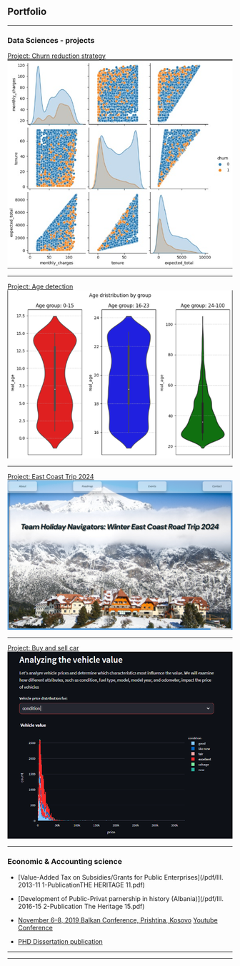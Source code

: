 ## Portfolio

---

### Data Sciences - projects 

[Project: Churn reduction strategy](/sample_page/) <!--[Project 1 Title](/sample_page) -->
<img src="images/Corr_churn.jpg?raw=true"/>

---
[Project: Age detection](/sample_page/)
<img src="images/age_det.png?raw=true"/>

---
[Project: East Coast Trip 2024](https://fancy-faloodeh-695333.netlify.app/) <!-- [Project 2 Title](/pdf/sample_presentation.pdf)-->
<img src="images/east_trip.png?raw=true"/>

---
[Project: Buy and sell car](https://web-car-pr.onrender.com/) <!-- [Project 3 Title](http://example.com/)-->
<img src="images/web_car.png?raw=true"/>

---
### Economic & Accounting science

- [Value-Added Tax on Subsidies/Grants for Public Enterprises](/pdf/III. 2013-11 1-PublicationTHE HERITAGE 11.pdf)
  
- [Development of Public-Privat parnership in history (Albania)](/pdf/III. 2016-15 2-Publication The Heritage 15.pdf)
  
- [November 6–8, 2019 Balkan Conference, Prishtina, Kosovo](https://balkansjointconference.org/?page_id=4991&lang=en/)
  [Youtube Conference](https://www.youtube.com/watch?v=0J4VQpqoiYQ/)
  
- [PHD Dissertation publication](https://www.bksh.al/details/453485/)
  

---




---
<p style="font-size:11px">
<!-- Remove above link if you don't want to attibute -->
<!-- <p style="font-size:11px">Page template forked from <a href="https://github.com/evanca/quick-portfolio">evanca</a></p> -->
